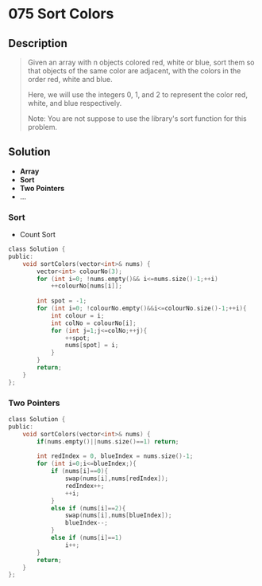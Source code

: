# 075 Sort Colors

## Description
> Given an array with n objects colored red, white or blue, sort them so that 
> objects of the same color are adjacent, with the colors in the order red, 
> white and blue.
> 
> Here, we will use the integers 0, 1, and 2 to represent the color red, 
> white, and blue respectively.
> 
> Note:
> You are not suppose to use the library's sort function for this problem.

## Solution
- **Array**
- **Sort**
- **Two Pointers**
- ...


### Sort

- Count Sort

```c
class Solution {
public:
    void sortColors(vector<int>& nums) {
        vector<int> colourNo(3);
        for (int i=0; !nums.empty()&& i<=nums.size()-1;++i)
            ++colourNo[nums[i]];
        
        int spot = -1;
        for (int i=0; !colourNo.empty()&&i<=colourNo.size()-1;++i){
            int colour = i;
            int colNo = colourNo[i];
            for (int j=1;j<=colNo;++j){
                ++spot;
                nums[spot] = i;
            }
        }
        return;
    }
};
```

### Two Pointers

```c
class Solution {
public:
    void sortColors(vector<int>& nums) {
        if(nums.empty()||nums.size()==1) return;
        
        int redIndex = 0, blueIndex = nums.size()-1;
        for (int i=0;i<=blueIndex;){
            if (nums[i]==0){
                swap(nums[i],nums[redIndex]);
                redIndex++;
                ++i;
            }
            else if (nums[i]==2){
                swap(nums[i],nums[blueIndex]);
                blueIndex--;
            }
            else if (nums[i]==1)
                i++;
        }
        return;
    }
};

```

